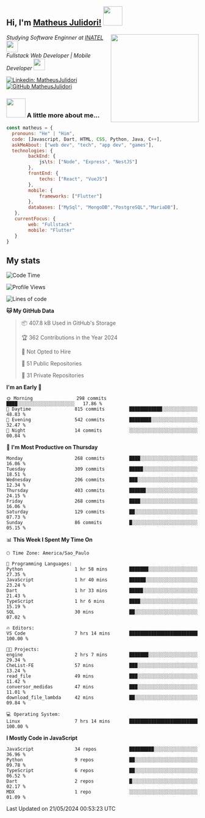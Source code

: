 <h2> Hi, I'm <a href="https://matheusjulidori.github.io" target="_blank">Matheus Julidori!</a> <img src="https://media.giphy.com/media/12oufCB0MyZ1Go/giphy.gif" width="50"></h2>
<img align='right' src="https://media.giphy.com/media/3oKIPnAiaMCws8nOsE/giphy.gif" width="230" height="auto">
<p><em>Studying Software Enginner at <a href="http://www.inatel.br" target="_blank">INATEL</a><img src="https://media.giphy.com/media/fYSnHlufseco8Fh93Z/giphy.gif" width="30"></br>
  Fullstack Web Developer | Mobile Developer <img src="https://media.giphy.com/media/WUlplcMpOCEmTGBtBW/giphy.gif" width="30">
</em></p>

[![Linkedin: MatheusJulidori](https://img.shields.io/badge/-MatheusJulidori-blue?style=flat-square&logo=Linkedin&logoColor=white&link=https://www.linkedin.com/in/MatheusJulidori/)](https://www.linkedin.com/in/MatheusJulidori/)
[![GitHub MatheusJulidori](https://img.shields.io/github/followers/matheusjulidori?label=follow&style=social)](https://github.com/MatheusJulidori)


### <img src="https://media.giphy.com/media/VgCDAzcKvsR6OM0uWg/giphy.gif" width="50"> A little more about me...  

```javascript
const matheus = {
  pronouns: "He" | "Him",
  code: [Javascript, Dart, HTML, CSS, Python, Java, C++],
  askMeAbout: ["web dev", "tech", "app dev", "games"],
  technologies: {
        backEnd: {
            js\ts: ["Node", "Express", "NestJS"]
        },
        frontEnd: {
            techs: ["React", "VueJS"]
        },
        mobile: {
            frameworks: ["Flutter"]
        },
        databases: ["MySql", "MongoDB","PostgreSQL","MariaDB"],
   },
   currentFocus: {
        web: "Fullstack"
        mobile: "Flutter"
   }
}
```
<h2>My stats</h2>

<!--START_SECTION:waka-->
![Code Time](http://img.shields.io/badge/Code%20Time-608%20hrs%2052%20mins-blue)

![Profile Views](http://img.shields.io/badge/Profile%20Views-6-blue)

![Lines of code](https://img.shields.io/badge/From%20Hello%20World%20I%27ve%20Written-6.6%20million%20lines%20of%20code-blue)

**🐱 My GitHub Data** 

> 📦 407.8 kB Used in GitHub's Storage 
 > 
> 🏆 362 Contributions in the Year 2024
 > 
> 🚫 Not Opted to Hire
 > 
> 📜 51 Public Repositories 
 > 
> 🔑 31 Private Repositories 
 > 
**I'm an Early 🐤** 

```text
🌞 Morning                298 commits         ████░░░░░░░░░░░░░░░░░░░░░   17.86 % 
🌆 Daytime                815 commits         ████████████░░░░░░░░░░░░░   48.83 % 
🌃 Evening                542 commits         ████████░░░░░░░░░░░░░░░░░   32.47 % 
🌙 Night                  14 commits          ░░░░░░░░░░░░░░░░░░░░░░░░░   00.84 % 
```
📅 **I'm Most Productive on Thursday** 

```text
Monday                   268 commits         ████░░░░░░░░░░░░░░░░░░░░░   16.06 % 
Tuesday                  309 commits         █████░░░░░░░░░░░░░░░░░░░░   18.51 % 
Wednesday                206 commits         ███░░░░░░░░░░░░░░░░░░░░░░   12.34 % 
Thursday                 403 commits         ██████░░░░░░░░░░░░░░░░░░░   24.15 % 
Friday                   268 commits         ████░░░░░░░░░░░░░░░░░░░░░   16.06 % 
Saturday                 129 commits         ██░░░░░░░░░░░░░░░░░░░░░░░   07.73 % 
Sunday                   86 commits          █░░░░░░░░░░░░░░░░░░░░░░░░   05.15 % 
```


📊 **This Week I Spent My Time On** 

```text
🕑︎ Time Zone: America/Sao_Paulo

💬 Programming Languages: 
Python                   1 hr 58 mins        ███████░░░░░░░░░░░░░░░░░░   27.35 % 
JavaScript               1 hr 40 mins        ██████░░░░░░░░░░░░░░░░░░░   23.24 % 
Dart                     1 hr 33 mins        █████░░░░░░░░░░░░░░░░░░░░   21.43 % 
TypeScript               1 hr 6 mins         ████░░░░░░░░░░░░░░░░░░░░░   15.19 % 
SQL                      30 mins             ██░░░░░░░░░░░░░░░░░░░░░░░   07.02 % 

🔥 Editors: 
VS Code                  7 hrs 14 mins       █████████████████████████   100.00 % 

🐱‍💻 Projects: 
engine                   2 hrs 7 mins        ███████░░░░░░░░░░░░░░░░░░   29.34 % 
CheList-FE               57 mins             ███░░░░░░░░░░░░░░░░░░░░░░   13.24 % 
read_file                49 mins             ███░░░░░░░░░░░░░░░░░░░░░░   11.42 % 
conversor_medidas        47 mins             ███░░░░░░░░░░░░░░░░░░░░░░   11.01 % 
download_file_lambda     42 mins             ██░░░░░░░░░░░░░░░░░░░░░░░   09.84 % 

💻 Operating System: 
Linux                    7 hrs 14 mins       █████████████████████████   100.00 % 
```

**I Mostly Code in JavaScript** 

```text
JavaScript               34 repos            █████████░░░░░░░░░░░░░░░░   36.96 % 
Python                   9 repos             ██░░░░░░░░░░░░░░░░░░░░░░░   09.78 % 
TypeScript               6 repos             ██░░░░░░░░░░░░░░░░░░░░░░░   06.52 % 
Dart                     2 repos             █░░░░░░░░░░░░░░░░░░░░░░░░   02.17 % 
MDX                      1 repo              ░░░░░░░░░░░░░░░░░░░░░░░░░   01.09 % 
```




 Last Updated on 21/05/2024 00:53:23 UTC
<!--END_SECTION:waka-->
